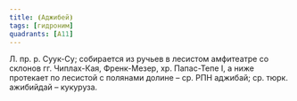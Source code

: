 ```yaml
---
title: ⦗Аджибей⦘
tags: [гидроним]
quadrants: [А11]
---
```


Л. пр. р. Суук-Су; собирается из ручьев в лесистом амфитеатре со склонов гг.
Чиплах-Кая, Френк-Мезер, хр. Папас-Тепе I, а ниже протекает по лесистой с
полянами долине – ср. РПН аджибай; ср. тюрк. ажибийдай – кукуруза.
